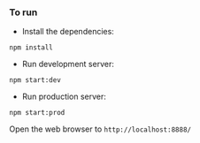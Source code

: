 ### To run

* Install the dependencies:

```
npm install
```

* Run development server:

```
npm start:dev
```

* Run production server:

```
npm start:prod
```

Open the web browser to `http://localhost:8888/`
